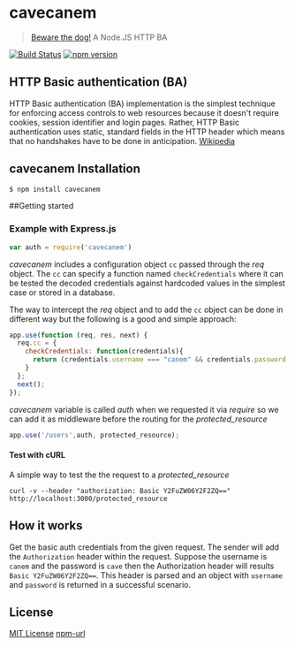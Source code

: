 # cavecanem
> [Beware the dog!](https://en.wiktionary.org/wiki/cave_canem) A Node.JS HTTP BA

[![Build Status](https://travis-ci.org/francomalatacca/cavecanem.svg?branch=master)](https://travis-ci.org/francomalatacca/cavecanem)
[![npm version](https://badge.fury.io/js/cavecanem.svg)](http://badge.fury.io/js/cavecanem)

## HTTP Basic authentication (BA)

HTTP Basic authentication (BA) implementation is the simplest technique 
for enforcing access controls to web resources because it doesn't require cookies, 
session identifier and login pages. Rather, HTTP Basic authentication uses static, 
standard fields in the HTTP header which means that no handshakes have to be done in anticipation.
[Wikipedia](https://en.wikipedia.org/wiki/Basic_access_authentication)

## cavecanem Installation

```js
$ npm install cavecanem
```

##Getting started

### Example with Express.js

```js
var auth = require('cavecanem')
```

_cavecanem_ includes a configuration object `cc` passed through the _req_ object.
The `cc` can specify a function named `checkCredentials` where it can be tested the decoded credentials
against hardcoded values in the simplest case or stored in a database.

The way to intercept the _req_ object and to add the `cc` object can be done in different way but 
the following is a good and simple approach:

```js
app.use(function (req, res, next) {
  req.cc = {
    checkCredentials: function(credentials){
      return (credentials.username === "canem" && credentials.password === "cave");
    }
  };
  next();
});
```

*cavecanem* variable is called _auth_ when we requested it via _require_ so we can add it 
as middleware before the routing for the _protected_resource_

```js
app.use('/users',auth, protected_resource);
```
#### Test with cURL

A simple way to test the the request to a _protected_resource_
```
curl -v --header "authorization: Basic Y2FuZW06Y2F2ZQ==" http://localhost:3000/protected_resource
```

## How it works

Get the basic auth credentials from the given request. 
The sender will add the `Authorization` header within the request. 
Suppose the username is `canem` and the password is `cave` then the Authorization
header will results `Basic Y2FuZW06Y2F2ZQ==`. This header is parsed and 
an object with `username` and `password` is returned in a successful scenario.

## License

[MIT License](http://opensource.org/licenses/MIT)
[npm-url](https://npmjs.org/package/cavecanem)


